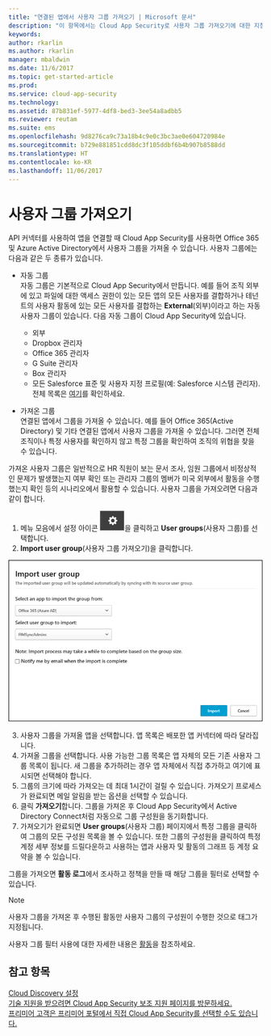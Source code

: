 ```yaml
---
title: "연결된 앱에서 사용자 그룹 가져오기 | Microsoft 문서"
description: "이 항목에서는 Cloud App Security로 사용자 그룹 가져오기에 대한 지침을 제공합니다."
keywords: 
author: rkarlin
ms.author: rkarlin
manager: mbaldwin
ms.date: 11/6/2017
ms.topic: get-started-article
ms.prod: 
ms.service: cloud-app-security
ms.technology: 
ms.assetid: 87b831ef-5977-4df8-bed3-3ee54a8adbb5
ms.reviewer: reutam
ms.suite: ems
ms.openlocfilehash: 9d8276ca9c73a18b4c9e0c3bc3ae0e604720984e
ms.sourcegitcommit: b729e881851cdd8dc3f105ddbf6b4b907b8588dd
ms.translationtype: HT
ms.contentlocale: ko-KR
ms.lasthandoff: 11/06/2017
---
```

# <a name="import-user-groups"></a>사용자 그룹 가져오기

API 커넥터를 사용하여 앱을 연결할 때 Cloud App Security를 사용하면 Office 365 및 Azure Active Directory에서 사용자 그룹을 가져올 수 있습니다.
사용자 그룹에는 다음과 같은 두 종류가 있습니다. 
- 자동 그룹 </br>자동 그룹은 기본적으로 Cloud App Security에서 만듭니다. 예를 들어 조직 외부에 있고 파일에 대한 액세스 권한이 있는 모든 앱의 모든 사용자를 결합하거나 테넌트의 사용자 활동에 있는 모든 사용자를 결합하는 **External**(외부)이라고 하는 자동 사용자 그룹이 있습니다.
 다음 자동 그룹이 Cloud App Security에 있습니다.
  - 외부
  - Dropbox 관리자
  - Office 365 관리자
  - G Suite 관리자
  - Box 관리자
  - 모든 Salesforce 표준 및 사용자 지정 프로필(예: Salesforce 시스템 관리자). 전체 목록은 [여기](https://help.salesforce.com/articleView?id=standard_profiles.htm&language=en&type=0)를 확인하세요.

- 가져온 그룹</br>연결된 앱에서 그룹을 가져올 수 있습니다. 예를 들어 Office 365(Active Directory) 및 기타 연결된 앱에서 사용자 그룹을 가져올 수 있습니다. 그러면 전체 조직이나 특정 사용자를 확인하지 않고 특정 그룹을 확인하여 조직의 위협을 찾을 수 있습니다. 

가져온 사용자 그룹은 일반적으로 HR 직원이 보는 문서 조사, 임원 그룹에서 비정상적인 문제가 발생했는지 여부 확인 또는 관리자 그룹의 멤버가 미국 외부에서 활동을 수행했는지 확인 등의 시나리오에서 활용할 수 있습니다. 사용자 그룹을 가져오려면 다음과 같이 합니다.

1. 메뉴 모음에서 설정 아이콘 ![설정 아이콘](./media/settings-icon.png "설정 아이콘")을 클릭하고 **User groups**(사용자 그룹)를 선택합니다.
2. **Import user group**(사용자 그룹 가져오기)을 클릭합니다.

  ![사용자 그룹 가져오기](./media/user-groups-add.png)

3. 사용자 그룹을 가져올 앱을 선택합니다. 앱 목록은 배포한 앱 커넥터에 따라 달라집니다.
4. 가져올 그룹을 선택합니다. 사용 가능한 그룹 목록은 앱 자체의 모든 기존 사용자 그룹 목록이 됩니다. 새 그룹을 추가하려는 경우 앱 자체에서 직접 추가하고 여기에 표시되면 선택해야 합니다.
4. 그룹의 크기에 따라 가져오는 데 최대 1시간이 걸릴 수 있습니다. 가져오기 프로세스가 완료되면 메일 알림을 받는 옵션을 선택할 수 있습니다.
5. 클릭 **가져오기**합니다. 그룹을 가져온 후 Cloud App Security에서 Active Directory Connect처럼 자동으로 그룹 구성원을 동기화합니다.
7. 가져오기가 완료되면 **User groups**(사용자 그룹) 페이지에서 특정 그룹을 클릭하여 그룹의 모든 구성원 목록을 볼 수 있습니다. 또한 그룹의 구성원을 클릭하여 특정 계정 세부 정보를 드릴다운하고 사용하는 앱과 사용자 및 활동의 그래프 등 계정 요약을 볼 수 있습니다.

그룹을 가져오면 **활동 로그**에서 조사하고 정책을 만들 때 해당 그룹을 필터로 선택할 수 있습니다. 

> [!NOTE]
> 사용자 그룹을 가져온 후 수행된 활동만 사용자 그룹의 구성원이 수행한 것으로 태그가 지정됩니다.

사용자 그룹 필터 사용에 대한 자세한 내용은 [활동](activity-filters.md)을 참조하세요.


    
## <a name="see-also"></a>참고 항목  
[Cloud Discovery 설정](set-up-cloud-discovery.md)   
[기술 지원을 받으려면 Cloud App Security 보조 지원 페이지를 방문하세요.](http://support.microsoft.com/oas/default.aspx?prid=16031)   
[프리미어 고객은 프리미어 포털에서 직접 Cloud App Security를 선택할 수도 있습니다.](https://premier.microsoft.com/)  
  
  